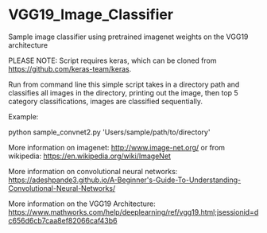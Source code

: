 # VGG19_Image_Classifier
Sample image classifier using pretrained imagenet weights on the VGG19 architecture

PLEASE NOTE: Script requires keras, which can be cloned from https://github.com/keras-team/keras.

Run from command line this simple script takes in a directory path and classifies all images in the directory, printing out the image, then top 5 category classifications, images are classified sequentially. 

Example:

python sample_convnet2.py 'Users/sample/path/to/directory'

More information on imagenet: http://www.image-net.org/ 
or from wikipedia: https://en.wikipedia.org/wiki/ImageNet

More information on convolutional neural networks: https://adeshpande3.github.io/A-Beginner's-Guide-To-Understanding-Convolutional-Neural-Networks/

More information on the VGG19 Architecture: https://www.mathworks.com/help/deeplearning/ref/vgg19.html;jsessionid=dc656d6cb7caa8ef82066caf43b6

